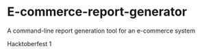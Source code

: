 # E-commerce-report-generator
A command-line report generation tool for an e-commerce system

Hacktoberfest 1
